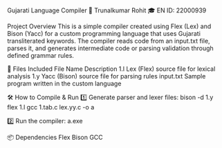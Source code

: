 Gujarati Language Compiler
👤 Trunalkumar Rohit
🎓 EN ID: 22000939

Project Overview
This is a simple compiler created using Flex (Lex) and Bison (Yacc) for a custom programming language that uses Gujarati transliterated keywords. The compiler reads code from an input.txt file, parses it, and generates intermediate code or parsing validation through defined grammar rules.

📁 Files Included
File Name	Description
1.l	Lex (Flex) source file for lexical analysis
1.y	Yacc (Bison) source file for parsing rules
input.txt	Sample program written in the custom language

🛠️ How to Compile & Run
1️⃣ Generate parser and lexer files:
bison -d 1.y
flex 1.l
gcc 1.tab.c lex.yy.c -o a

2️⃣ Run the compiler:
a.exe

📦 Dependencies
Flex
Bison
GCC

